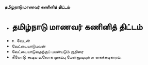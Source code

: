 **தமிழ்நாடு மாணவர் கணினித் திட்டம்**
- # தமிழ்நாடு மாணவர் கணினித் திட்டம்
- n. வேடன்
- வேட்டையாடுபவன்
- வேட்டையாடுவதற்குப் பயன்படும் குதிரை
- கீலோடு கூடிய உலோக முகப்பு மேன்மூடியுள்ள கைக்கடிகாரம்.

